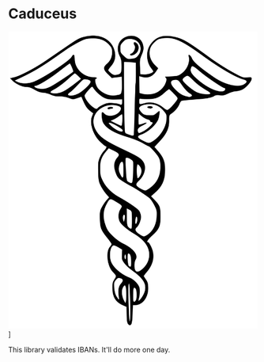 # Caduceus

![Caduceus](/assets/caduceus.png)]

This library validates IBANs.  It'll do more one day.

